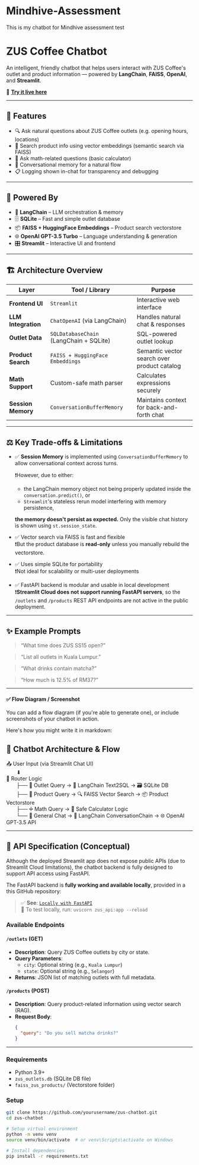 # Mindhive-Assessment
This is my chatbot for Mindhive assessment test

# ZUS Coffee Chatbot

An intelligent, friendly chatbot that helps users interact with ZUS Coffee's outlet and product information — powered by **LangChain**, **FAISS**, **OpenAI**, and **Streamlit**.

🚀 **[Try it live here](https://mindhive-assessment-csznxabm3ts9kyj5rkynv7.streamlit.app/)**

---

## 📌 Features

- 🔍 Ask natural questions about ZUS Coffee outlets (e.g. opening hours, locations)
- 🧃 Search product info using vector embeddings (semantic search via FAISS)
- 🧮 Ask math-related questions (basic calculator)
- 💬 Conversational memory for a natural flow
- 📋 Logging shown in-chat for transparency and debugging

---

## 🧠 Powered By

- 💬 **LangChain** – LLM orchestration & memory
- 🗄️ **SQLite** – Fast and simple outlet database
- 📦 **FAISS + HuggingFace Embeddings** – Product search vectorstore
- 🌐 **OpenAI GPT-3.5 Turbo** – Language understanding & generation
- 🎛 **Streamlit** – Interactive UI and frontend

---

## 🏗 Architecture Overview

| Layer                  | Tool / Library                     | Purpose                                      |
|------------------------|------------------------------------|----------------------------------------------|
| **Frontend UI**        | `Streamlit`                        | Interactive web interface                    |
| **LLM Integration**    | `ChatOpenAI` (via LangChain)       | Handles natural chat & responses             |
| **Outlet Data**        | `SQLDatabaseChain` (LangChain + SQLite) | SQL-powered outlet lookup               |
| **Product Search**     | `FAISS + HuggingFace Embeddings`   | Semantic vector search over product catalog  |
| **Math Support**       | Custom-safe math parser            | Calculates expressions securely              |
| **Session Memory**     | `ConversationBufferMemory`         | Maintains context for back-and-forth chat    |

---

## ⚖️ Key Trade-offs & Limitations

- ✅ **Session Memory** is implemented using `ConversationBufferMemory` to allow conversational context across turns.
  
  ❗However, due to either:
  - the LangChain memory object not being properly updated inside the `conversation.predict()`, or  
  - `Streamlit`'s stateless rerun model interfering with memory persistence,

  **the memory doesn't persist as expected.** Only the visible chat history is shown using `st.session_state`.

- ✅ Vector search via FAISS is fast and flexible  
  ❗But the product database is **read-only** unless you manually rebuild the vectorstore.

- ✅ Uses simple SQLite for portability  
  ❗Not ideal for scalability or multi-user deployments
  
- ✅ FastAPI backend is modular and usable in local development  
  ❗**Streamlit Cloud does not support running FastAPI servers**, so the `/outlets` and `/products` REST API endpoints are not active in the public deployment.

---

## ✨ Example Prompts

> “What time does ZUS SS15 open?”

> “List all outlets in Kuala Lumpur.”

> “What drinks contain matcha?”

> “How much is 12.5% of RM37?”

---
#### ✅ Flow Diagram / Screenshot

You can add a flow diagram (if you're able to generate one), or include screenshots of your chatbot in action.

Here's how you might write it in markdown:


## 🔄 Chatbot Architecture & Flow

📤 User Input (via Streamlit Chat UI)  
  ⬇  
📌 Router Logic  
  ├── 🏢 Outlet Query → 🧠 LangChain Text2SQL → 🗃 SQLite DB  
  ├── 🧃 Product Query → 🔍 FAISS Vector Search → 📦 Product Vectorstore  
  ├── ➗ Math Query → 📐 Safe Calculator Logic  
  └── 💬 General Chat → 🧠 LangChain ConversationChain → 🌐 OpenAI GPT-3.5 API


---
## 📘 API Specification (Conceptual)

Although the deployed Streamlit app does not expose public APIs (due to Streamlit Cloud limitations), the chatbot backend is fully designed to support API access using FastAPI.

The FastAPI backend is **fully working and available locally**, provided in a this GitHub repository:

> ✅ **See**: [`Locally with FastAPI`](https://github.com/your-username/Locally-with-FastAPI)  
> 🚀 To test locally, run: `uvicorn zus_api:app --reload`

### Available Endpoints

#### `/outlets` (GET)
- **Description**: Query ZUS Coffee outlets by city or state.
- **Query Parameters**:
  - `city`: Optional string (e.g., `Kuala Lumpur`)
  - `state`: Optional string (e.g., `Selangor`)
- **Returns**: JSON list of matching outlets with full metadata.

#### `/products` (POST)
- **Description**: Query product-related information using vector search (RAG).
- **Request Body**:
  ```json
  {
    "query": "Do you sell matcha drinks?"
  }

---




### Requirements

- Python 3.9+
- `zus_outlets.db` (SQLite DB file)
- `faiss_zus_products/` (Vectorstore folder)

### Setup

```bash
git clone https://github.com/yourusername/zus-chatbot.git
cd zus-chatbot

# Setup virtual environment
python -m venv venv
source venv/bin/activate  # or venv\Scripts\activate on Windows

# Install dependencies
pip install -r requirements.txt
